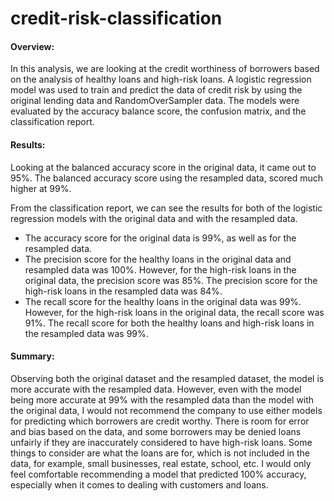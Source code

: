 # credit-risk-classification
#### Overview: 
In this analysis, we are looking at the credit worthiness of borrowers based on the analysis of healthy loans and high-risk loans.  A logistic regression model was used to train and predict the data of credit risk by using the original lending data and RandomOverSampler data.  The models were evaluated by the accuracy balance score, the confusion matrix, and the classification report.

#### Results: 
Looking at the balanced accuracy score in the original data, it came out to 95%.  The balanced accuracy score using the resampled data, scored much higher at 99%.

From the classification report, we can see the results for both of the logistic regression models with the original data and with the resampled data.
*  The accuracy score for the original data is 99%, as well as for the resampled data.  
*  The precision score for the healthy loans in the original data and resampled data was 100%. However, for the high-risk loans in the original data, the precision score was 85%.  The precision score for the high-risk loans in the resampled data was 84%.
*  The recall score for the healthy loans in the original data was 99%. However, for the high-risk loans in the original data, the recall score was 91%. The recall score for both the healthy loans and high-risk loans in the resampled data was 99%.

#### Summary: 
Observing both the original dataset and the resampled dataset, the model is more accurate with the resampled data.  However, even with the model being more accurate at 99% with the resampled data than the model with the original data, I would not recommend the company to use either models for predicting which borrowers are credit worthy.  There is room for error and bias based on the data, and some borrowers may be denied loans unfairly if they are inaccurately considered to have high-risk loans. Some things to consider are what the loans are for, which is not included in the data, for example, small businesses, real estate, school, etc.  I would only feel comfortable recommending a model that predicted 100% accuracy, especially when it comes to dealing with customers and loans.
